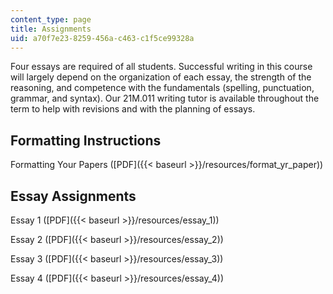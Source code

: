```yaml
---
content_type: page
title: Assignments
uid: a70f7e23-8259-456a-c463-c1f5ce99328a
---
```


Four essays are required of all students. Successful writing in this course will largely depend on the organization of each essay, the strength of the reasoning, and competence with the fundamentals (spelling, punctuation, grammar, and syntax). Our 21M.011 writing tutor is available throughout the term to help with revisions and with the planning of essays.

Formatting Instructions
-----------------------

Formatting Your Papers ([PDF]({{< baseurl >}}/resources/format_yr_paper))

Essay Assignments
-----------------

Essay 1 ([PDF]({{< baseurl >}}/resources/essay_1))

Essay 2 ([PDF]({{< baseurl >}}/resources/essay_2))

Essay 3 ([PDF]({{< baseurl >}}/resources/essay_3))

Essay 4 ([PDF]({{< baseurl >}}/resources/essay_4))